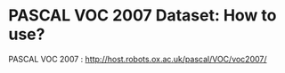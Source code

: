 # PASCAL VOC 2007 Dataset: How to use?

PASCAL VOC 2007 : http://host.robots.ox.ac.uk/pascal/VOC/voc2007/
